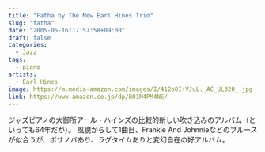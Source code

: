 ```yaml
---
title: "Fatha by The New Earl Hines Trio"
slug: "fatha"
date: "2005-05-16T17:57:58+09:00"
draft: false
categories:
  - Jazz
tags:
  - piano
artists:
  - Earl Hines
image: https://m.media-amazon.com/images/I/412o8I+VJuL._AC_UL320_.jpg
link: https://www.amazon.co.jp/dp/B01M4PM4NS/
---
```

ジャズピアノの大御所アール・ハインズの比較的新しい吹き込みのアルバム（といっても64年だが）。<!--more--> 
風貌からして1曲目、Frankie And Johnnieなどのブルースが似合うが、ボサノバあり、ラグタイムありと変幻自在の好アルバム。 
